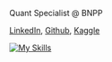 Quant Specialist @ BNPP

[LinkedIn][1], [Github][2], [Kaggle][3]

  [1]: https://www.linkedin.com/in/morinlucas/
  [2]: https://github.com/lcrmorin
  [3]: https://www.kaggle.com/lucasmorin
  
[![My Skills](https://skillicons.dev/icons?i=bash,python,r,tensorflow,raspberrypi)](https://skillicons.dev)
